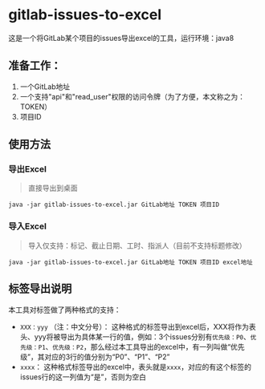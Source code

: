 # gitlab-issues-to-excel
这是一个将GitLab某个项目的issues导出excel的工具，运行环境：java8

## 准备工作：
1. 一个GitLab地址
2. 一个支持"api"和"read_user"权限的访问令牌（为了方便，本文称之为：TOKEN）
3. 项目ID

## 使用方法

### 导出Excel
> 直接导出到桌面
```
java -jar gitlab-issues-to-excel.jar GitLab地址 TOKEN 项目ID
```

### 导入Excel
> 导入仅支持：标记、截止日期、工时、指派人（目前不支持标题修改）
```
java -jar gitlab-issues-to-excel.jar GitLab地址 TOKEN 项目ID excel地址
```

## 标签导出说明
本工具对标签做了两种格式的支持：

* `XXX：yyy` （注：中文分号）： 这种格式的标签导出到excel后，XXX将作为表头、yyy将被导出为具体某一行的值，例如：3个issues分别有`优先级：P0`、`优先级：P1`、`优先级：P2`，那么经过本工具导出的excel中，有一列叫做“优先级”，其对应的3行的值分别为“P0”、“P1”、“P2”
* `xxxx`： 这种格式标签导出的excel中，表头就是`xxxx`，对应的有这个标签的issues行的这一列值为“是”，否则为空白
